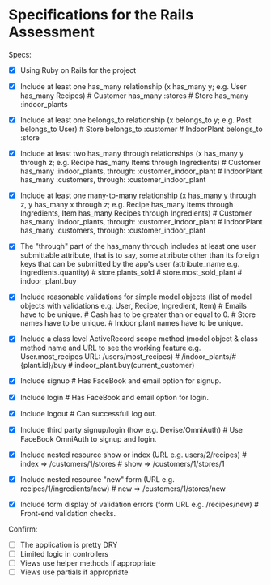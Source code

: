# Specifications for the Rails Assessment

Specs:
- [x] Using Ruby on Rails for the project

- [x] Include at least one has_many relationship (x has_many y; e.g. User has_many Recipes) 
      # Customer has_many :stores
      # Store has_many :indoor_plants

- [x] Include at least one belongs_to relationship (x belongs_to y; e.g. Post belongs_to User)
      # Store belongs_to :customer
      # IndoorPlant belongs_to :store

- [x] Include at least two has_many through relationships (x has_many y through z; e.g. Recipe has_many Items through Ingredients)
      # Customer has_many :indoor_plants, through: :customer_indoor_plant
      # IndoorPlant has_many :customers, through: :customer_indoor_plant

- [x] Include at least one many-to-many relationship (x has_many y through z, y has_many x through z; e.g. Recipe has_many Items through Ingredients, Item has_many Recipes through Ingredients)
      # Customer has_many :indoor_plants, through: :customer_indoor_plant
      # IndoorPlant has_many :customers, through: :customer_indoor_plant

- [x] The "through" part of the has_many through includes at least one user submittable attribute, that is to say, some attribute other than its foreign keys that can be submitted by the app's user (attribute_name e.g. ingredients.quantity)
      # store.plants_sold
      # store.most_sold_plant
      # indoor_plant.buy

- [x] Include reasonable validations for simple model objects (list of model objects with validations e.g. User, Recipe, Ingredient, Item)
      # Emails have to be unique.
      # Cash has to be greater than or equal to 0.
      # Store names have to be unique.
      # Indoor plant names have to be unique.

- [x] Include a class level ActiveRecord scope method (model object & class method name and URL to see the working feature e.g. User.most_recipes URL: /users/most_recipes)
      # /indoor_plants/#{plant.id}/buy
      # indoor_plant.buy(current_customer)

- [x] Include signup
      # Has FaceBook and email option for signup.

- [x] Include login
      # Has FaceBook and email option for login.

- [x] Include logout
      # Can successfull log out.

- [x] Include third party signup/login (how e.g. Devise/OmniAuth)
      # Use FaceBook OmniAuth to signup and login.

- [x] Include nested resource show or index (URL e.g. users/2/recipes)
      # index => /customers/1/stores
      # show => /customers/1/stores/1

- [x] Include nested resource "new" form (URL e.g. recipes/1/ingredients/new)
      # new => /customers/1/stores/new

- [x] Include form display of validation errors (form URL e.g. /recipes/new)
      # Front-end validation checks.

Confirm:
- [ ] The application is pretty DRY
- [ ] Limited logic in controllers
- [ ] Views use helper methods if appropriate
- [ ] Views use partials if appropriate